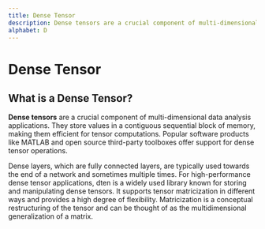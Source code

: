 ```yaml
---
title: Dense Tensor
description: Dense tensors are a crucial component of multi-dimensional data analysis applications. They store values in a contiguous sequential block of memory, making them efficient for tensor computations. Popular software products like MATLAB and open source third-party toolboxes offer support for dense tensor operations.
alphabet: D
---
```


# Dense Tensor

## What is a Dense Tensor?

**Dense tensors** are a crucial component of multi-dimensional data analysis applications. They store values in a contiguous sequential block of memory, making them efficient for tensor computations. Popular software products like MATLAB and open source third-party toolboxes offer support for dense tensor operations.

Dense layers, which are fully connected layers, are typically used towards the end of a network and sometimes multiple times. For high-performance dense tensor applications, dten is a widely used library known for storing and manipulating dense tensors. It supports tensor matricization in different ways and provides a high degree of flexibility. Matricization is a conceptual restructuring of the tensor and can be thought of as the multidimensional generalization of a matrix.
